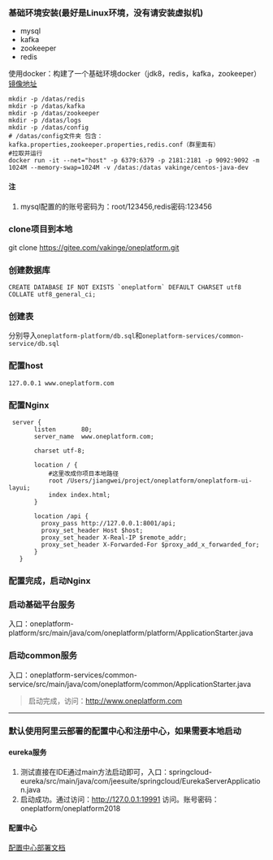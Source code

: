 ### 基础环境安装(最好是Linux环境，没有请安装虚拟机)
 - mysql
 - kafka
 - zookeeper
 - redis 
 
使用docker：构建了一个基础环境docker（jdk8，redis，kafka，zookeeper）[镜像地址](https://hub.docker.com/r/vakinge/centos-java-dev/)
```
mkdir -p /datas/redis
mkdir -p /datas/kafka
mkdir -p /datas/zookeeper
mkdir -p /datas/logs
mkdir -p /datas/config
# /datas/config文件夹 包含：kafka.properties,zookeeper.properties,redis.conf（群里面有）
#拉取并运行
docker run -it --net="host" -p 6379:6379 -p 2181:2181 -p 9092:9092 -m 1024M --memory-swap=1024M -v /datas:/datas vakinge/centos-java-dev
```

#### 注
 1. mysql配置的的账号密码为：root/123456,redis密码:123456
  
### clone项目到本地
git clone https://gitee.com/vakinge/oneplatform.git

### 创建数据库
```
CREATE DATABASE IF NOT EXISTS `oneplatform` DEFAULT CHARSET utf8 COLLATE utf8_general_ci;
```

### 创建表
分别导入`oneplatform-platform/db.sql`和`oneplatform-services/common-service/db.sql`


 ### 配置host
```
127.0.0.1 www.oneplatform.com
```

 ### 配置Nginx
 ```
  server {
        listen       80;
        server_name  www.oneplatform.com;

        charset utf-8;

        location / {
            #这里改成你项目本地路径
            root /Users/jiangwei/project/oneplatform/oneplatform-ui-layui;
            index index.html;
        }

        location /api {
          proxy_pass http://127.0.0.1:8001/api;
          proxy_set_header Host $host;
          proxy_set_header X-Real-IP $remote_addr;
          proxy_set_header X-Forwarded-For $proxy_add_x_forwarded_for;
        }
    }

 ```
 ### 配置完成，启动Nginx
 
 ### 启动基础平台服务
 入口：oneplatform-platform/src/main/java/com/oneplatform/platform/ApplicationStarter.java
 
  ### 启动common服务
 入口：oneplatform-services/common-service/src/main/java/com/oneplatform/common/ApplicationStarter.java
 
 
 >启动完成，访问：http://www.oneplatform.com 
 
 
 ---
 ### 默认使用阿里云部署的配置中心和注册中心，如果需要本地启动
 #### eureka服务
 
  1. 测试直接在IDE通过main方法启动即可，入口：springcloud-eureka/src/main/java/com/jeesuite/springcloud/EurekaServerApplication.java
  2. 启动成功。通过访问：http://127.0.0.1:19991 访问。账号密码：oneplatform/oneplatform2018

#### 配置中心
[配置中心部署文档](http://www.jeesuite.com/docs/quickstart/confcenter.html) 


